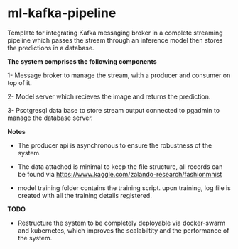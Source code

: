 # ml-kafka-pipeline
Template for integrating Kafka messaging broker in a complete streaming pipeline which passes the stream through an inference model then stores the predictions in a database.


**The system comprises the following components**

  1- Message broker to manage the stream, with a producer and consumer on top of it.
  
  2- Model server which recieves the image and returns the prediction.
  
  3- Psotgresql data base to store stream output connected to pgadmin to manage the database server.
  
  
  **Notes**
  
  - The producer api is asynchronous to ensure the robustness of the system.
  
  - The data attached is minimal to keep the file structure, all records can be found 
    via https://www.kaggle.com/zalando-research/fashionmnist
    
  - model training folder contains the training script. upon training, log file is created with all the 
    training details registered. 
  
  **TODO**
  
  - Restructure the system to be completely deployable via docker-swarm and kubernetes, which improves the scalabiltity
    and the performance of the system.
  
  
